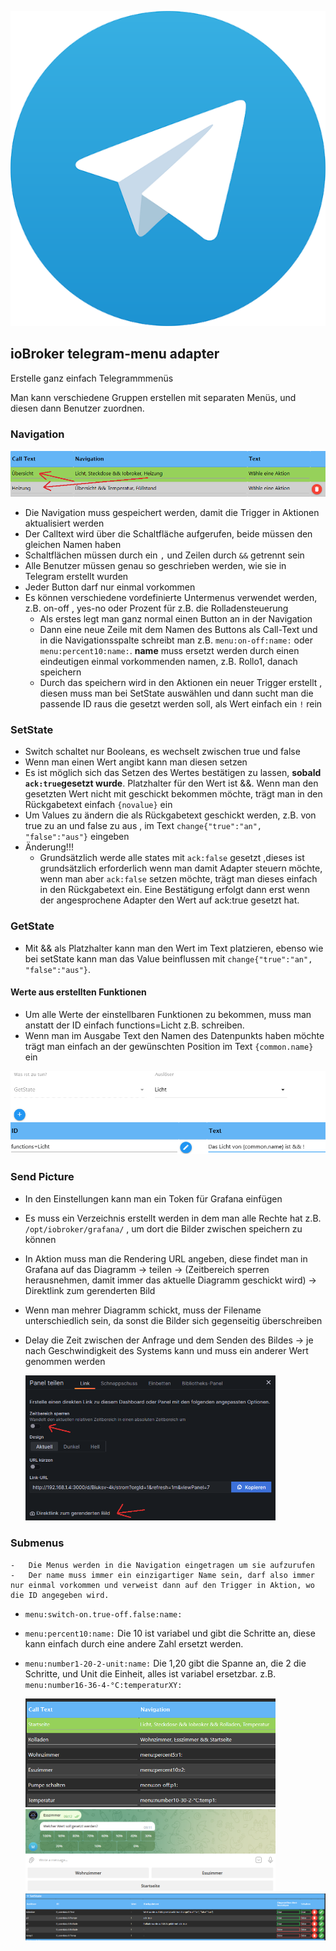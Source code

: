 ![Logo](../../admin/telegram-menu.png)

## ioBroker telegram-menu adapter

Erstelle ganz einfach Telegrammmenüs

Man kann verschiedene Gruppen erstellen mit separaten Menüs, und diesen dann Benutzer zuordnen.

### Navigation

![Navigation](../pic/nav.png)

-   Die Navigation muss gespeichert werden, damit die Trigger in Aktionen aktualisiert werden
-   Der Calltext wird über die Schaltfläche aufgerufen, beide müssen den gleichen Namen haben
-   Schaltflächen müssen durch ein `,` und Zeilen durch `&&` getrennt sein
-   Alle Benutzer müssen genau so geschrieben werden, wie sie in Telegram erstellt wurden
-   Jeder Button darf nur einmal vorkommen
-   Es können verschiedene vordefinierte Untermenus verwendet werden, z.B. on-off , yes-no oder Prozent für z.B. die Rolladensteuerung
    -   Als erstes legt man ganz normal einen Button an in der Navigation
    -   Dann eine neue Zeile mit dem Namen des Buttons als Call-Text und in die Navigationsspalte schreibt man z.B. `menu:on-off:name:` oder `menu:percent10:name:`. **name** muss ersetzt werden durch einen eindeutigen einmal vorkommenden namen, z.B. Rollo1, danach speichern
    -   Durch das speichern wird in den Aktionen ein neuer Trigger erstellt , diesen muss man bei SetState auswählen und dann sucht man die passende ID raus die gesetzt werden soll, als Wert einfach ein `!` rein

### SetState

-   Switch schaltet nur Booleans, es wechselt zwischen true und false
-   Wenn man einen Wert angibt kann man diesen setzen
-   Es ist möglich sich das Setzen des Wertes bestätigen zu lassen, **sobald `ack:true`gesetzt wurde**. Platzhalter für den Wert ist &&. Wenn man den gesetzten Wert nicht mit geschickt bekommen möchte, trägt man in den Rückgabetext einfach
    `{novalue}` ein
-   Um Values zu ändern die als Rückgabetext geschickt werden, z.B. von true zu an und false zu aus , im Text `change{"true":"an", "false":"aus"}` eingeben
-   Änderung!!!
    -   Grundsätzlich werde alle states mit `ack:false` gesetzt ,dieses ist grundsätzlich erforderlich wenn man damit Adapter steuern möchte, wenn man aber `ack:false` setzen möchte, trägt man dieses einfach in den Rückgabetext ein. Eine Bestätigung erfolgt dann erst wenn der angesprochene Adapter den Wert auf ack:true gesetzt hat.

### GetState

-   Mit && als Platzhalter kann man den Wert im Text platzieren, ebenso wie bei setState kann man das Value beinflussen mit `change{"true":"an", "false":"aus"}`.

#### Werte aus erstellten Funktionen

-   Um alle Werte der einstellbaren Funktionen zu bekommen, muss man anstatt der ID einfach functions=Licht z.B. schreiben.
-   Wenn man im Ausgabe Text den Namen des Datenpunkts haben möchte trägt man einfach an der gewünschten Position im Text `{common.name}` ein

![functions](../pic/functions.png)

### Send Picture

-   In den Einstellungen kann man ein Token für Grafana einfügen
-   Es muss ein Verzeichnis erstellt werden in dem man alle Rechte hat z.B. `/opt/iobroker/grafana/` , um dort die Bilder zwischen speichern zu können
-   In Aktion muss man die Rendering URL angeben, diese findet man in Grafana auf das Diagramm -> teilen -> (Zeitbereich sperren herausnehmen, damit immer das aktuelle Diagramm geschickt wird) -> Direktlink zum gerenderten Bild
-   Wenn man mehrer Diagramm schickt, muss der Filename unterschiedlich sein, da sonst die Bilder sich gegenseitig überschreiben
-   Delay die Zeit zwischen der Anfrage und dem Senden des Bildes -> je nach Geschwindigkeit des Systems kann und muss ein anderer Wert genommen werden

    <img src="../pic/grafana.png" width="400">

### Submenus

    -   Die Menus werden in die Navigation eingetragen um sie aufzurufen
    -   Der name muss immer ein einzigartiger Name sein, darf also immer nur einmal vorkommen und verweist dann auf den Trigger in Aktion, wo die ID angegeben wird.

-   `menu:switch-on.true-off.false:name:`
-   `menu:percent10:name:` Die 10 ist variabel und gibt die Schritte an, diese kann einfach durch eine andere Zahl ersetzt werden.
-   `menu:number1-20-2-unit:name:` Die 1,20 gibt die Spanne an, die 2 die Schritte, und Unit die Einheit, alles ist variabel ersetzbar. z.B. `menu:number16-36-4-°C:temperaturXY:`

    <img src="../pic/submenu_nav.png" width="400"/> <img src="../pic/menu_percent10_r2.png" width="400"/>
    <img src="../pic/submenu_setstate.png" width="600"/>
